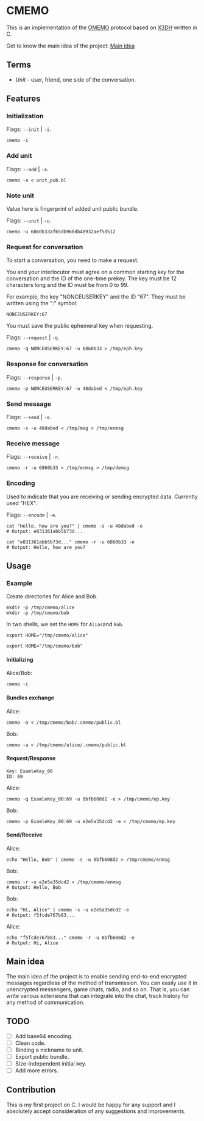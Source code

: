 # CMEMO

This is an implementation of the [OMEMO](https://xmpp.org/extensions/xep-0384.html) protocol based on [X3DH](https://signal.org/docs/specifications/x3dh/) written in C.

Get to know the main idea of the project: [Main idea](#main-idea)

## Terms

- _Unit_ - user, friend, one side of the conversation.

## Features

### Initialization

Flags: `--init` | `-i`.

```
cmemo -i
```

### Add unit

Flags: `--add` | `-a`.

```
cmemo -a < unit_pub.bl
```

### Note unit

Value here is fingerprint of added unit public bundle.

Flags: `--unit` | `-u`.

```
cmemo -u 6860b33af65db960db48932aef5d512
```

### Request for conversation

To start a conversation, you need to make a request.

You and your interlocutor must agree on a common starting key for the conversation and the ID of the one-time prekey. The key must be 12 characters long and the ID must be from 0 to 99.

For example, the key "NONCEUSERKEY" and the ID "67". They must be written using the ":" symbol:

```
NONCEUSERKEY:67
```

You must save the public ephemeral key when requesting.

Flags: `--request` | `-q`.

```
cmemo -q NONCEUSERKEY:67 -u 6860b33 > /tmp/eph.key
```

### Response for conversation

Flags: `--response` | `-p`.

```
cmemo -p NONCEUSERKEY:67 -u 48dabed < /tmp/eph.key
```

### Send message

Flags: `--send` | `-s`.

```
cmemo -s -u 48dabed < /tmp/msg > /tmp/enmsg
```

### Receive message

Flags: `--receive` | `-r`.

```
cmemo -r -u 6860b33 < /tmp/enmsg > /tmp/demsg
```

### Encoding

Used to indicate that you are receiving or sending encrypted data. Currently used "HEX".

Flags: `--encode` | `-e`.

```
cat "Hello, how are you?" | cmemo -s -u 48dabed -e
# Output: e831361abb5b73d...
```

```
cat "e831361abb5b73d..." cmemo -r -u 6860b33 -e
# Output: Hello, how are you?
```

## Usage

### Example

Create directories for Alice and Bob.

```
mkdir -p /tmp/cmemo/alice
mkdir -p /tmp/cmemo/bob
```

In two shells, we set the `HOME` for `Alias` ​​and `Bob`.

```
export HOME="/tmp/cmemo/alice"
```

```
export HOME="/tmp/cmemo/bob"
```

#### Initializing

Alice/Bob:

```
cmemo -i
```

#### Bundles exchange

Alice:

```
cmemo -a < /tmp/cmemo/bob/.cmemo/public.bl
```

Bob:

```
cmemo -a < /tmp/cmemo/alice/.cmemo/public.bl
```

#### Request/Response

```
Key: ExamleKey_00
ID: 69
```

Alice:

```
cmemo -q ExamleKey_00:69 -u 0bfb608d2 -e > /tmp/cmemo/ep.key
```

Bob:

```
cmemo -p ExamleKey_00:69 -u e2e5a35dcd2 -e < /tmp/cmemo/ep.key
```

#### Send/Receive

Alice:

```
echo "Hello, Bob" | cmemo -s -u 0bfb608d2 > /tmp/cmemo/enmsg
```

Bob:

```
cmemo -r -u e2e5a35dcd2 < /tmp/cmemo/enmsg
# Output: Hello, Bob
```

Bob:

```
echo "Hi, Alice" | cmemo -s -u e2e5a35dcd2 -e
# Output: f5fcde767b83...
```

Alice:

```
echo "f5fcde767b83..." cmemo -r -u 0bfb608d2 -e
# Output: Hi, Alice
```

## Main idea

The main idea of the project is to enable sending end-to-end encrypted messages regardless of the method of transmission. You can easily use it in unencrypted messengers, game chats, radio, and so on. That is, you can write various extensions that can integrate into the chat, track history for any method of communication.

## TODO

- [ ] Add base64 encoding.
- [ ] Clean code.
- [ ] Binding a nickname to unit.
- [ ] Export public bundle.
- [ ] Size-independent initial key.
- [ ] Add more errors.

## Contribution

This is my first project on C. I would be happy for any support and I absolutely accept consideration of any suggestions and improvements.
